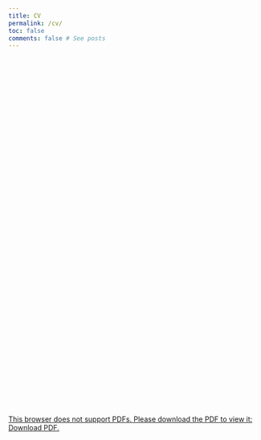```yaml
---
title: CV
permalink: /cv/
toc: false
comments: false # See posts
---
```


<a href="../CV.pdf" Download CV here>
<object data="../CV.pdf" type="application/pdf" width="700px" height="700px">
    <embed src="../CV.pdf#toolbar=0&navpanes=0&scrollbar=0" width="700px" height="700px">
        <p>This browser does not support PDFs. Please download the PDF to view it: <a href="../CV.pdf">Download PDF</a>.</p>
    </embed>
</object>
